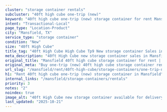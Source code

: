 ```yaml
---
cluster: "storage container rentals"
subcluster: "40ft high cube one-trip (new)"
keyword: "40ft high cube one-trip (new) storage container for rent Mansfield, TX"
intent: "Transactional-Local"
page_type: "Location-Product"
city: "Mansfield, TX"
service_type: "storage container"
condition: "New"
size: "40ft High Cube"
title_tag: "40ft High Cube High Cube Tp9 New storage container Sales in Mansfield | LC Container"
meta_description: "40ft High Cube new storage container sales in Mansfield. High cube containers with extra height. Fast delivery, competitive pricing. Serving storage containers area. Quote ID: U6O. Call (214) 524-4168 for your free quote today."
original_title: "Mansfield 40ft high cube storage container for rent | LC"
original_meta: "Buy one-trip (new) 40ft high cube storage container rent with local delivery in Mansfield, TX. LC Container — local Since 2003. Request a fast quote today."
url_slug: "/mansfield/rent/40ft-high-cube/storage-containers/one-trip-new"
h1: "Rent 40ft high cube one-trip (new) storage container in Mansfield"
internal_links: "/mansfield/storage-containers/rentals"
priority: 3
notes: "2"
noindex: true
image_alt: "40ft High Cube new storage container available for delivery in Mansfield"
last_updated: "2025-10-21"
---
```


<!-- TODO: Add unique city/inventory copy, images, and internal links here. -->

